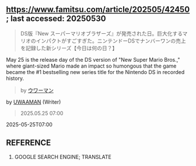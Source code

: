 ## https://www.famitsu.com/article/202505/42450; last accessed: 20250530

> DS版『New スーパーマリオブラザーズ』が発売された日。巨大化するマリオのインパクトがすごすぎた。ニンテンドーDSでナンバーワンの売上を記録した新シリーズ【今日は何の日？】

May 25 is the release day of the DS version of "New Super Mario Bros.," where giant-sized Mario made an impact so humongous that the game became the #1 bestselling new series title for the Nintendo DS in recorded history. 

> by [ウワーマン](https://www.famitsu.com/author/17/page/1)

by [UWAAMAN](https://www.famitsu.com/author/17/page/1) (Writer)

> 2025.05.25 07:00

2025-05-25T07:00

## REFERENCE

1) GOOGLE SEARCH ENGINE; TRANSLATE